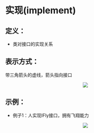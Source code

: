 # 实现(implement)


## 定义：
- 类对接口的实现关系


## 表示方式：
带三角箭头的虚线，箭头指向接口
<div align=center>
    <img src="/MyBlogByVuePress/assets/img/coding_computerbase_uml_implement_1.png"/>
</div> 


## 示例：
- 例子1：人实现IFly接口，拥有飞翔能力
<div align=center>
    <img src="/MyBlogByVuePress/assets/img/coding_computerbase_uml_implement_2.png"/>
</div> 
